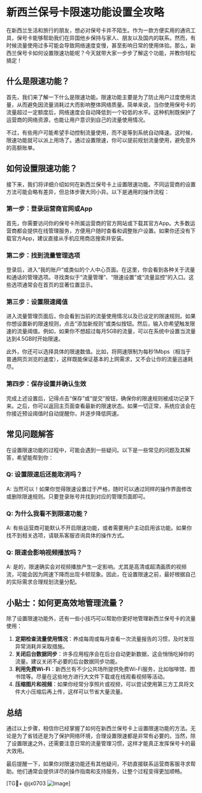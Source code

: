 # 新西兰保号卡限速功能设置全攻略

在新西兰生活和旅行的朋友，想必对保号卡并不陌生。作为一款方便实用的通讯工具，保号卡能够帮助我们在异国他乡保持与家人、朋友以及国内的联系。然而，有时候流量使用过多可能会导致网络速度变慢，甚至影响日常的使用体验。那么，新西兰保号卡如何设置限速功能呢？今天就带大家一步步了解这个功能，并教你轻松搞定！

## 什么是限速功能？

首先，我们来了解一下什么是限速功能。限速功能主要是为了防止用户过度使用流量，从而避免因流量消耗过大而影响整体网络质量。简单来说，当你使用保号卡的流量超过一定额度后，网络速度会自动降低到一个较低的水平。这种机制既保护了运营商的网络资源，也能让用户意识到自己的流量使用情况。

不过，有些用户可能希望手动控制流量使用，而不是等到系统自动降速。这时候，限速功能就可以派上用场了。通过设置限速，你可以提前规划流量使用，避免意外的高额账单。

## 如何设置限速功能？

接下来，我们将详细介绍如何在新西兰保号卡上设置限速功能。不同运营商的设置方法可能会略有差异，但总体步骤大同小异。以下是通用的操作流程：

### 第一步：登录运营商官网或App

首先，你需要访问你的保号卡所属运营商的官方网站或下载其官方App。大多数运营商都会提供在线管理服务，方便用户随时查看和调整账户设置。如果你还没有下载官方App，建议直接从手机应用商店搜索并安装。

### 第二步：找到流量管理选项

登录后，进入“我的账户”或类似的个人中心页面。在这里，你会看到各种关于流量和通话的管理选项。寻找类似于“流量管理”、“限速设置”或“流量监控”的入口。这些选项通常会在首页的显著位置显示。

### 第三步：设置限速阈值

进入流量管理页面后，你会看到当前的流量使用情况以及已设定的限速规则。如果你想设置新的限速规则，点击“添加新规则”或类似按钮。然后，输入你希望触发限速的流量阈值。例如，如果你不想超过每月5GB的流量，可以在系统中设置当流量达到4.5GB时开始限速。

此外，你还可以选择具体的限速数值。比如，将网速限制为每秒1Mbps（相当于普通网页浏览的速度），这样既能保证基本的上网需求，又不会让你的流量迅速耗尽。

### 第四步：保存设置并确认生效

完成上述设置后，记得点击“保存”或“提交”按钮，确保你的限速规则被成功记录下来。之后，你可以返回主页面查看最新的限速状态。如果一切正常，系统应该会在你接近预设阈值时自动提醒你，并逐步降低网速。

## 常见问题解答

在设置限速功能的过程中，可能会遇到一些疑问。以下是一些常见的问题及其解答，希望能帮到你：

### Q: 设置限速后还能取消吗？
A: 当然可以！如果你觉得限速设置过于严格，随时可以通过同样的操作界面修改或删除限速规则。只要登录账号并找到对应的管理页面即可。

### Q: 为什么我看不到限速功能？
A: 有些运营商可能默认不开启限速功能，或者需要用户主动启用该功能。如果你找不到相关选项，请联系客服咨询具体的操作方式。

### Q: 限速会影响视频播放吗？
A: 是的，限速确实会对视频播放产生一定影响。尤其是高清或超清画质的视频流，可能会因为网速下降而出现卡顿现象。因此，在设置限速之前，最好根据自己的实际需求合理规划流量分配。

## 小贴士：如何更高效地管理流量？

除了设置限速功能外，还有一些小技巧可以帮助你更好地管理新西兰保号卡的流量使用：

1. **定期检查流量使用情况**：养成每周或每月查看一次流量报告的习惯，及时发现异常消耗并采取措施。
2. **关闭后台数据同步**：许多应用程序会在后台自动更新数据，这会悄悄吃掉你的流量。建议关闭不必要的后台数据同步功能。
3. **利用免费Wi-Fi**：新西兰有不少公共场所提供免费Wi-Fi服务，比如咖啡馆、图书馆等。尽量在这些地方进行大文件下载或在线观看视频等活动。
4. **压缩图片和视频**：如果你经常分享照片或视频，可以尝试使用第三方工具将文件大小压缩后再上传，这样可以节省大量流量。

## 总结

通过以上步骤，相信你已经掌握了如何在新西兰保号卡上设置限速功能的方法。无论是为了省钱还是为了保护网络环境，合理设置限速都是非常有必要的。当然，除了设置限速之外，还需要注意日常的流量管理习惯，这样才能真正发挥保号卡的最大效用。

最后提醒一下，如果你对限速功能还有其他疑问，不妨直接联系运营商客服寻求帮助。他们通常会提供详尽的操作指南和支持服务，让整个过程变得更加顺畅。

[TG💪+ @jx0703 ![Image](https://github.com/user-attachments/assets/dbca1d08-cadb-493c-b0ec-ad6f7a83f270)]